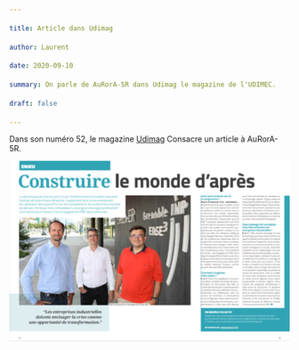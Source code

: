 ```yaml
---

title: Article dans Udimag

author: Laurent

date: 2020-09-10

summary: On parle de AuRorA-5R dans Udimag le magazine de l'UDIMEC.

draft: false

---
```


Dans son numéro 52, le magazine [Udimag](https://www.google.com/url?q=https://www.udimec.fr/sites/default/files/udimag_52_planche_bd.pdf&sa=D&ust=1610445360022000&usg=AOvVaw3ubHrhjN3i37D2qWzq5e1h) Consacre un article à AuRorA-5R.

![](images/image1.png)


